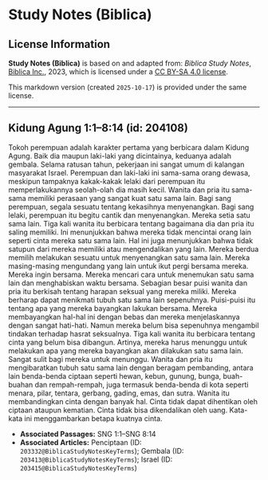 # Study Notes (Biblica)

## License Information

**Study Notes (Biblica)** is based on and adapted from: _Biblica Study Notes_, [Biblica Inc.](https://www.biblica.com/), 2023, which is licensed under a [CC BY-SA 4.0 license](https://creativecommons.org/licenses/by-sa/4.0/legalcode.en).

This markdown version (created `2025-10-17`) is provided under the same license.



--------------------------------

## Kidung Agung 1:1–8:14 (id: 204108)

Tokoh perempuan adalah karakter pertama yang berbicara dalam Kidung Agung. Baik dia maupun laki\-laki yang dicintainya, keduanya adalah gembala. Selama ratusan tahun, pekerjaan ini sangat umum di kalangan masyarakat Israel. Perempuan dan laki\-laki ini sama\-sama orang dewasa, meskipun tampaknya kakak\-kakak lelaki dari perempuan itu memperlakukannya seolah\-olah dia masih kecil. Wanita dan pria itu sama\-sama memiliki perasaan yang sangat kuat satu sama lain. Bagi sang perempuan, segala sesuatu tentang kekasihnya menyenangkan. Bagi sang lelaki, perempuan itu begitu cantik dan menyenangkan. Mereka setia satu sama lain. Tiga kali wanita itu berbicara tentang bagaimana dia dan pria itu saling memiliki. Ini menunjukkan bahwa mereka tidak mencintai orang lain seperti cinta mereka satu sama lain. Hal ini juga menunjukkan bahwa tidak satupun dari mereka memiliki atau mengendalikan yang lain. Mereka berdua memilih melakukan sesuatu untuk menyenangkan satu sama lain. Mereka masing\-masing mengundang yang lain untuk ikut pergi bersama mereka. Mereka ingin bersama. Mereka mencari cara untuk menemukan satu sama lain dan menghabiskan waktu bersama. Sebagian besar puisi wanita dan pria itu berkisah tentang harapan seksual yang mereka miliki. Mereka berharap dapat menikmati tubuh satu sama lain sepenuhnya. Puisi\-puisi itu tentang apa yang mereka bayangkan lakukan bersama. Mereka membayangkan hal\-hal ini dengan bebas dan mereka menjelaskannya dengan sangat hati\-hati. Namun mereka belum bisa sepenuhnya mengambil tindakan terhadap hasrat seksualnya. Tiga kali wanita itu berbicara tentang cinta yang belum bisa dibangun. Artinya, mereka harus menunggu untuk melakukan apa yang mereka bayangkan akan dilakukan satu sama lain. Sangat sulit bagi mereka untuk menunggu. Wanita dan pria itu mengibaratkan tubuh satu sama lain dengan beragam pembanding, antara lain benda\-benda ciptaan seperti hewan, kebun, gunung, bunga, buah\-buahan dan rempah\-rempah, juga termasuk benda\-benda di kota seperti menara, pilar, tentara, gerbang, gading, emas, dan sutra. Wanita itu membandingkan cinta dengan banyak hal. Cinta tidak dapat dihentikan oleh ciptaan ataupun kematian. Cinta tidak bisa dikendalikan oleh uang. Kata\-kata ini menggambarkan betapa kuatnya cinta.

* **Associated Passages:** SNG 1:1–SNG 8:14
* **Associated Articles:** Penciptaan (ID: `203332@BiblicaStudyNotesKeyTerms`); Gembala (ID: `203413@BiblicaStudyNotesKeyTerms`); Israel (ID: `203415@BiblicaStudyNotesKeyTerms`)

